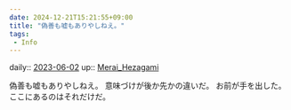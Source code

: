 ```yaml
---
date: 2024-12-21T15:21:55+09:00
title: "偽善も嘘もありやしねえ。"
tags:
 - Info
---
```


daily:: [2023-06-02](/Daily_Note/2023-06-02.md)
up:: [Merai_Hezagami](../Bar/Novel/Nacaria/Merai_Hezagami.md)

偽善も嘘もありやしねえ。
意味づけが後か先かの違いだ。
お前が手を出した。ここにあるのはそれだけだ。
